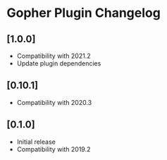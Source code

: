 <!-- Keep a Changelog guide -> https://keepachangelog.com -->

# Gopher Plugin Changelog

## [1.0.0]
- Compatibility with 2021.2
- Update plugin dependencies

## [0.10.1]
- Compatibility with 2020.3

## [0.1.0]
- Initial release
- Compatibility with 2019.2